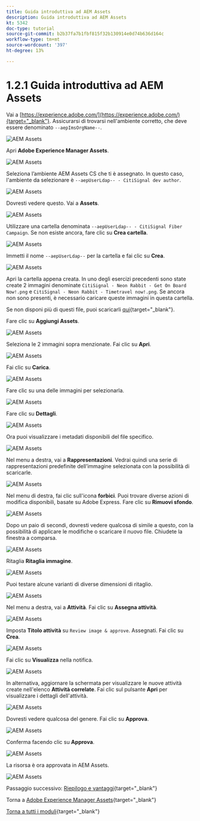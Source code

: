 ```yaml
---
title: Guida introduttiva ad AEM Assets
description: Guida introduttiva ad AEM Assets
kt: 5342
doc-type: tutorial
source-git-commit: b2b37fa7b1fbf815f32b130914e0d74b636d164c
workflow-type: tm+mt
source-wordcount: '397'
ht-degree: 13%

---
```


# 1.2.1 Guida introduttiva ad AEM Assets

Vai a [https://experience.adobe.com/](https://experience.adobe.com/){target="_blank"}. Assicurarsi di trovarsi nell&#39;ambiente corretto, che deve essere denominato `--aepImsOrgName--`.

![AEM Assets](./images/aemassets0.png)

Apri **Adobe Experience Manager Assets**.

![AEM Assets](./images/aemassets1.png)

Seleziona l’ambiente AEM Assets CS che ti è assegnato. In questo caso, l&#39;ambiente da selezionare è `--aepUserLdap-- - CitiSignal dev author`.

![AEM Assets](./images/aemassets2.png)

Dovresti vedere questo. Vai a **Assets**.

![AEM Assets](./images/aemassets3.png)

Utilizzare una cartella denominata `--aepUserLdap-- - CitiSignal Fiber Campaign`. Se non esiste ancora, fare clic su **Crea cartella**.

![AEM Assets](./images/aemassets4.png)

Immetti il nome `--aepUserLdap--` per la cartella e fai clic su **Crea**.

![AEM Assets](./images/aemassets5.png)

Apri la cartella appena creata. In uno degli esercizi precedenti sono state create 2 immagini denominate `CitiSignal - Neon Rabbit - Get On Board Now!.png` e `CitiSignal - Neon Rabbit - Timetravel now!.png`. Se ancora non sono presenti, è necessario caricare queste immagini in questa cartella.

Se non disponi più di questi file, puoi scaricarli [qui](./images/CitiSignal_Neon_Rabbit.zip){target="_blank"}.

Fare clic su **Aggiungi Assets**.

![AEM Assets](./images/aemassets6.png)

Seleziona le 2 immagini sopra menzionate. Fai clic su **Apri**.

![AEM Assets](./images/aemassets7.png)

Fai clic su **Carica**.

![AEM Assets](./images/aemassets8.png)

Fare clic su una delle immagini per selezionarla.

![AEM Assets](./images/aemassets9.png)

Fare clic su **Dettagli**.

![AEM Assets](./images/aemassets10.png)

Ora puoi visualizzare i metadati disponibili del file specifico.

![AEM Assets](./images/aemassets11.png)

Nel menu a destra, vai a **Rappresentazioni**. Vedrai quindi una serie di rappresentazioni predefinite dell’immagine selezionata con la possibilità di scaricarle.

![AEM Assets](./images/aemassets12.png)

Nel menu di destra, fai clic sull&#39;icona **forbici**. Puoi trovare diverse azioni di modifica disponibili, basate su Adobe Express. Fare clic su **Rimuovi sfondo**.

![AEM Assets](./images/aemassets13.png)

Dopo un paio di secondi, dovresti vedere qualcosa di simile a questo, con la possibilità di applicare le modifiche o scaricare il nuovo file. Chiudete la finestra a comparsa.

![AEM Assets](./images/aemassets14.png)

Ritaglia **Ritaglia immagine**.

![AEM Assets](./images/aemassets15.png)

Puoi testare alcune varianti di diverse dimensioni di ritaglio.

![AEM Assets](./images/aemassets16.png)

Nel menu a destra, vai a **Attività**. Fai clic su **Assegna attività**.

![AEM Assets](./images/aemassets17.png)

Imposta **Titolo attività** su `Review image & approve`. Assegnati. Fai clic su **Crea**.

![AEM Assets](./images/aemassets18.png)

Fai clic su **Visualizza** nella notifica.

![AEM Assets](./images/aemassets19.png)

In alternativa, aggiornare la schermata per visualizzare le nuove attività create nell&#39;elenco **Attività correlate**. Fai clic sul pulsante **Apri** per visualizzare i dettagli dell&#39;attività.

![AEM Assets](./images/aemassets20.png)

Dovresti vedere qualcosa del genere. Fai clic su **Approva**.

![AEM Assets](./images/aemassets21.png)

Conferma facendo clic su **Approva**.

![AEM Assets](./images/aemassets22.png)

La risorsa è ora approvata in AEM Assets.

![AEM Assets](./images/aemassets23.png)

Passaggio successivo: [Riepilogo e vantaggi](./summary.md){target="_blank"}

Torna a [Adobe Experience Manager Assets](./aemassets.md){target="_blank"}

[Torna a tutti i moduli](./../../../overview.md){target="_blank"}
